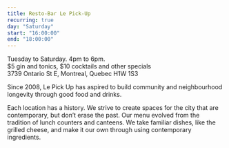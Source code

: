 ```yaml
---
title: Resto-Bar Le Pick-Up
recurring: true
day: "Saturday"
start: "16:00:00"
end: "18:00:00"
---
```


Tuesday to Saturday. 4pm to 6pm.<br>
$5 gin and tonics, $10 cocktails and other specials<br>
3739 Ontario St E, Montreal, Quebec H1W 1S3

<!-- more -->

Since 2008, Le Pick Up has aspired to build community and neighbourhood longevity through good food and drinks. 

Each location has a history. We strive to create spaces for the city that are contemporary, but don’t erase the past. Our menu evolved from the tradition of lunch counters and canteens. We take familiar dishes, like the grilled cheese, and make it our own through using contemporary ingredients.